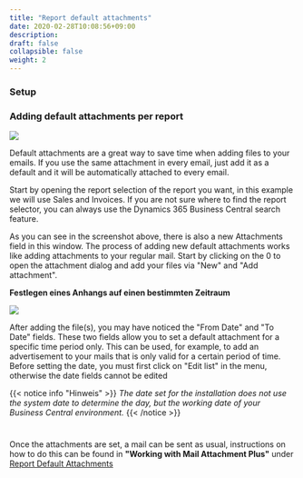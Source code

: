 ```yaml
---
title: "Report default attachments"
date: 2020-02-28T10:08:56+09:00
description: 
draft: false
collapsible: false
weight: 2
---
```

### Setup

### Adding default attachments per report

![](images/apps/attachmentreportselection.png)

Default attachments are a great way to save time when adding files to your emails. If you use the same attachment in every email, just add it as a default and it will be automatically attached to every email.

Start by opening the report selection of the report you want, in this example we will use Sales and Invoices. If you are not sure where to find the report selector, you can always use the Dynamics 365 Business Central search feature.

As you can see in the screenshot above, there is also a new Attachments field in this window. The process of adding new default attachments works like adding attachments to your regular mail. Start by clicking on the 0 to open the attachment dialog and add your files via "New" and "Add attachment".

**Festlegen eines Anhangs auf einen bestimmten Zeitraum**

![](images/apps/attachmentdates.png)

After adding the file(s), you may have noticed the "From Date" and "To Date" fields. These two fields allow you to set a default attachment for a specific time period only. This can be used, for example, to add an advertisement to your mails that is only valid for a certain period of time. Before setting the date, you must first click on "Edit list" in the menu, otherwise the date fields cannot be edited

{{< notice info "Hinweis" >}}
 _The date set for the installation does not use the system date to determine the day, but the working date of your Business Central environment._
{{< /notice >}}
#

Once the attachments are set, a mail can be sent as usual, instructions on how to do this can be found in **"Working with Mail Attachment Plus"** under [Report Default Attachments](en-us/apps/mail_attachment_plus/working-with-map/defaults-report/)